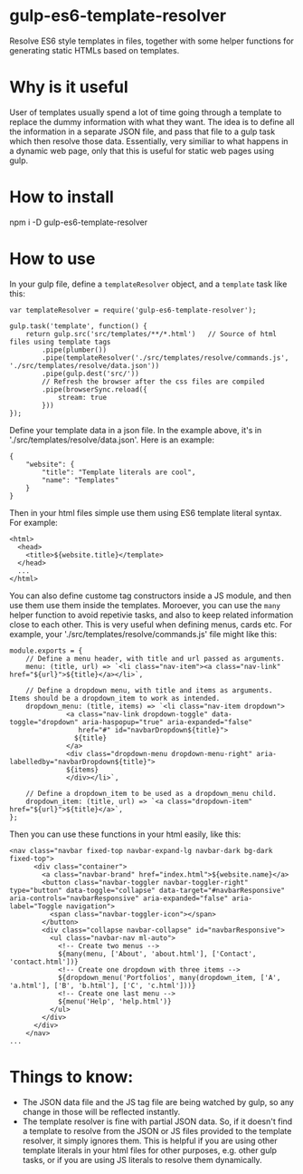 # gulp-es6-template-resolver
Resolve ES6 style templates in files, together with some helper functions for generating static HTMLs based on templates.

# Why is it useful
User of templates usually spend a lot of time going through a template to replace the dummy information with what they want. 
The idea is to define all the information in a separate JSON file, and pass that file to a gulp task which then resolve those data. Essentially, very similiar to what happens in a dynamic web page, only that this is useful for static web pages using gulp.

# How to install
npm i -D gulp-es6-template-resolver

# How to use

In your gulp file, define a `templateResolver` object, and a `template` task like this:
```
var templateResolver = require('gulp-es6-template-resolver');

gulp.task('template', function() {
    return gulp.src('src/templates/**/*.html')   // Source of html files using template tags
        .pipe(plumber())
        .pipe(templateResolver('./src/templates/resolve/commands.js', './src/templates/resolve/data.json')) 
        .pipe(gulp.dest('src/'))
        // Refresh the browser after the css files are compiled
        .pipe(browserSync.reload({
            stream: true
        }))
});
```

Define your template data in a json file. In the example above, it's in './src/templates/resolve/data.json'. Here is an example:
```
{
    "website": {
        "title": "Template literals are cool",
        "name": "Templates"    
    }    
}
```

Then in your html files simple use them using ES6 template literal syntax. For example:

```
<html>
  <head>
    <title>${website.title}</template>
  </head>
  ...
</html>
```

You can also define custome tag constructors inside a JS module, and then use them use them inside the templates. 
Moroever, you can use the ```many``` helper function to avoid repetivie tasks, and also to keep related information close to each other. This is very useful when defining menus, cards etc. For example,  your './src/templates/resolve/commands.js' file might like this:

```
module.exports = {
    // Define a menu header, with title and url passed as arguments.
    menu: (title, url) => `<li class="nav-item"><a class="nav-link" href="${url}">${title}</a></li>`,
    
    // Define a dropdown menu, with title and items as arguments. Items should be a dropdown_item to work as intended.
    dropdown_menu: (title, items) => `<li class="nav-item dropdown">
              <a class="nav-link dropdown-toggle" data-toggle="dropdown" aria-haspopup="true" aria-expanded="false"
                 href="#" id="navbarDropdown${title}"> 
                ${title}
              </a>
              <div class="dropdown-menu dropdown-menu-right" aria-labelledby="navbarDropdown${title}">
              ${items}
              </div></li>`,
              
    // Define a dropdown_item to be used as a dropdown_menu child.
    dropdown_item: (title, url) => `<a class="dropdown-item" href="${url}">${title}</a>`,
};
```

Then you can use these functions in your html easily, like this:
```
<nav class="navbar fixed-top navbar-expand-lg navbar-dark bg-dark fixed-top">
      <div class="container">
        <a class="navbar-brand" href="index.html">${website.name}</a>
        <button class="navbar-toggler navbar-toggler-right" type="button" data-toggle="collapse" data-target="#navbarResponsive" aria-controls="navbarResponsive" aria-expanded="false" aria-label="Toggle navigation">
          <span class="navbar-toggler-icon"></span>
        </button>
        <div class="collapse navbar-collapse" id="navbarResponsive">
          <ul class="navbar-nav ml-auto">
            <!-- Create two menus -->
            ${many(menu, ['About', 'about.html'], ['Contact', 'contact.html'])}
            <!-- Create one dropdown with three items -->
            ${dropdown_menu('Portfolios', many(dropdown_item, ['A', 'a.html'], ['B', 'b.html'], ['C', 'c.html']))}
            <!-- Create one last menu -->
            ${menu('Help', 'help.html')}
          </ul>
        </div>
      </div>
    </nav>
...
```

# Things to know:  
 - The JSON data file and the JS tag file are being watched by gulp, so any change in those will be reflected instantly.
 - The template resolver is fine with partial JSON data. So, if it doesn't find a template to resolve from the JSON or JS files provided to the template resolver, it simply ignores them. This is helpful if you are using other template literals in your html files for other purposes, e.g. other gulp tasks, or if you are using JS literals to resolve them dynamically.
 

